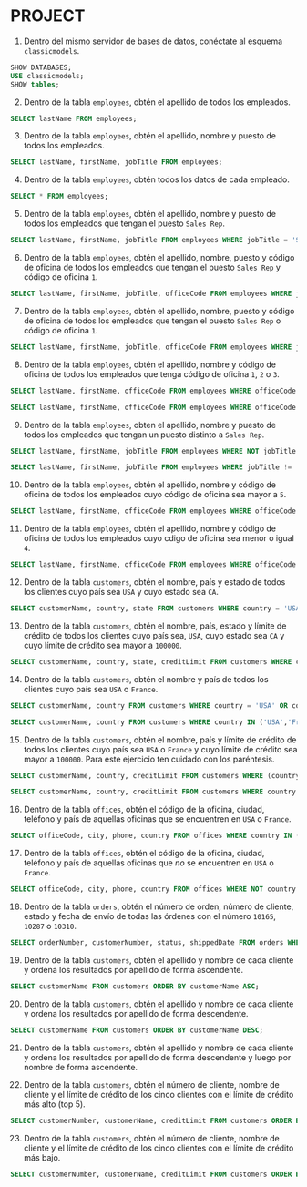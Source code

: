 # PROJECT

1. Dentro del mismo servidor de bases de datos, conéctate al esquema `classicmodels`.

```sql
SHOW DATABASES;
USE classicmodels;
SHOW tables;
```

2. Dentro de la tabla `employees`, obtén el apellido de todos los empleados.

```sql
SELECT lastName FROM employees;
```

3. Dentro de la tabla `employees`, obtén el apellido, nombre y puesto de todos los empleados.

```sql
SELECT lastName, firstName, jobTitle FROM employees;
```

4. Dentro de la tabla `employees`, obtén todos los datos de cada empleado.

```sql
SELECT * FROM employees;
```

5. Dentro de la tabla `employees`, obtén el apellido, nombre y puesto de todos los empleados que tengan el puesto `Sales Rep`.

```sql
SELECT lastName, firstName, jobTitle FROM employees WHERE jobTitle = 'Sales Rep';
```

6. Dentro de la tabla `employees`, obtén el apellido, nombre, puesto y código de oficina de todos los empleados que tengan el puesto `Sales Rep` y código de oficina `1`.

```sql
SELECT lastName, firstName, jobTitle, officeCode FROM employees WHERE jobTitle = 'Sales Rep' AND officeCode = 1;
```

7. Dentro de la tabla `employees`, obtén el apellido, nombre, puesto y código de oficina de todos los empleados que tengan el puesto `Sales Rep` o código de oficina `1`.

```sql
SELECT lastName, firstName, jobTitle, officeCode FROM employees WHERE jobTitle = 'Sales Rep' OR officeCode = 1;
```

8. Dentro de la tabla `employees`, obtén el apellido, nombre y código de oficina de todos los empleados que tenga código de oficina `1`, `2` o `3`.

```sql
SELECT lastName, firstName, officeCode FROM employees WHERE officeCode = 1 OR officeCode = 2 OR officeCode = 3 ;
```
```sql
SELECT lastName, firstName, officeCode FROM employees WHERE officeCode IN (1,2,3);
```

9. Dentro de la tabla `employees`, obten el apellido, nombre y puesto de todos los empleados que tengan un puesto distinto a `Sales Rep`.

```sql
SELECT lastName, firstName, jobTitle FROM employees WHERE NOT jobTitle = 'Sales Rep';
```
```sql
SELECT lastName, firstName, jobTitle FROM employees WHERE jobTitle != 'Sales Rep';
```

10. Dentro de la tabla `employees`, obtén el apellido, nombre y código de oficina de todos los empleados cuyo código de oficina sea mayor a `5`.

```sql
SELECT lastName, firstName, officeCode FROM employees WHERE officeCode > 5;
```

11. Dentro de la tabla `employees`, obtén el apellido, nombre y código de oficina de todos los empleados cuyo cdigo de oficina sea menor o igual `4`.

```sql
SELECT lastName, firstName, officeCode FROM employees WHERE officeCode <= 4;
```

12. Dentro de la tabla `customers`, obtén el nombre, país y estado de todos los clientes cuyo país sea `USA` y cuyo estado sea `CA`.

```sql
SELECT customerName, country, state FROM customers WHERE country = 'USA' AND state = 'CA';
```

13. Dentro de la tabla `customers`, obtén el nombre, país, estado y límite de crédito de todos los clientes cuyo país sea, `USA`, cuyo estado sea `CA` y cuyo límite de crédito sea mayor a `100000`.

```sql
SELECT customerName, country, state, creditLimit FROM customers WHERE country = 'USA' AND state = 'CA' AND creditLimit > 100000;
```

14. Dentro de la tabla `customers`, obtén el nombre y país de todos los clientes cuyo país sea `USA` o `France`.

```sql
SELECT customerName, country FROM customers WHERE country = 'USA' OR country = 'France';
```
```sql
SELECT customerName, country FROM customers WHERE country IN ('USA','France');
```

15. Dentro de la tabla `customers`, obtén el nombre, país y límite de crédito de todos los clientes cuyo país sea `USA` o `France` y cuyo límite de crédito sea mayor a `100000`. Para este ejercicio ten cuidado con los paréntesis.

```sql
SELECT customerName, country, creditLimit FROM customers WHERE (country = 'USA' OR country = 'France') AND creditLimit > 10000;
```
```sql
SELECT customerName, country, creditLimit FROM customers WHERE country IN ('USA','France') AND creditLimit > 10000;
```

16. Dentro de la tabla `offices`, obtén el código de la oficina, ciudad, teléfono y país de aquellas oficinas que se encuentren en `USA` o `France`.

```sql
SELECT officeCode, city, phone, country FROM offices WHERE country IN ('USA', 'France');
```

17. Dentro de la tabla `offices`, obtén el código de la oficina, ciudad, teléfono y país de aquellas oficinas que *no* se encuentren en `USA` o `France`.

```sql
SELECT officeCode, city, phone, country FROM offices WHERE NOT country IN ('USA', 'France');
```

18. Dentro de la tabla `orders`, obtén el número de orden, número de cliente, estado y fecha de envío de todas las órdenes con el número `10165`, `10287` o `10310`.

```sql
SELECT orderNumber, customerNumber, status, shippedDate FROM orders WHERE orderNumber IN (10165,10287,10310);
```

19. Dentro de la tabla `customers`, obtén el apellido y nombre de cada cliente y ordena los resultados por apellido de forma ascendente.

```sql
SELECT customerName FROM customers ORDER BY customerName ASC;
```

20. Dentro de la tabla `customers`, obtén el apellido y nombre de cada cliente y ordena los resultados por apellido de forma descendente.

```sql
SELECT customerName FROM customers ORDER BY customerName DESC;
```

21. Dentro de la tabla `customers`, obtén el apellido y nombre de cada cliente y ordena los resultados por apellido de forma descendente y luego por nombre de forma ascendente.

22. Dentro de la tabla `customers`, obtén el número de cliente, nombre de cliente y el límite de crédito de los cinco clientes con el límite de crédito más alto (top 5).

```sql 
SELECT customerNumber, customerName, creditLimit FROM customers ORDER BY creditLimit DESC LIMIT 5;
```

23. Dentro de la tabla `customers`, obtén el número de cliente, nombre de cliente y el límite de crédito de los cinco clientes con el límite de crédito más bajo.

```sql
SELECT customerNumber, customerName, creditLimit FROM customers ORDER BY creditLimit ASC LIMIT 5;
```